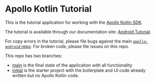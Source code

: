 # Apollo Kotlin Tutorial

This is the tutorial application for working with the [Apollo Kotlin SDK](https://github.com/apollographql/apollo-kotlin).

The tutorial is available through our documentation site: [Android Tutorial](https://www.apollographql.com/docs/kotlin/tutorial/00-introduction/).

For copy errors in the tutorial, please file bugs against the main [`apollo-android` repo](https://github.com/apollographql/apollo-kotlin). For broken code, please file issues on this repo.

This repo has two branches:

* [main](https://github.com/apollographql/apollo-kotlin-tutorial/tree/main) is the final state of the application with all functionality
* [initial](https://github.com/apollographql/apollo-kotlin-tutorial/tree/initial) is the starter project with the boilerplate and UI code already written but no Apollo Kotlin code.
